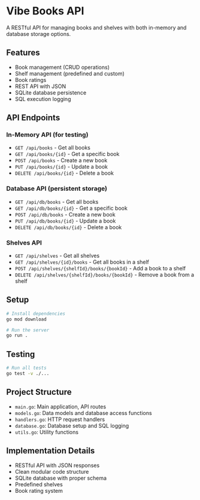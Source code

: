# Vibe Books API

A RESTful API for managing books and shelves with both in-memory and database storage options.

## Features

- Book management (CRUD operations)
- Shelf management (predefined and custom)
- Book ratings
- REST API with JSON
- SQLite database persistence
- SQL execution logging

## API Endpoints

### In-Memory API (for testing)

- `GET /api/books` - Get all books
- `GET /api/books/{id}` - Get a specific book
- `POST /api/books` - Create a new book
- `PUT /api/books/{id}` - Update a book
- `DELETE /api/books/{id}` - Delete a book

### Database API (persistent storage)

- `GET /api/db/books` - Get all books
- `GET /api/db/books/{id}` - Get a specific book
- `POST /api/db/books` - Create a new book
- `PUT /api/db/books/{id}` - Update a book
- `DELETE /api/db/books/{id}` - Delete a book

### Shelves API

- `GET /api/shelves` - Get all shelves
- `GET /api/shelves/{id}/books` - Get all books in a shelf
- `POST /api/shelves/{shelfId}/books/{bookId}` - Add a book to a shelf
- `DELETE /api/shelves/{shelfId}/books/{bookId}` - Remove a book from a shelf

## Setup

```bash
# Install dependencies
go mod download

# Run the server
go run .
```

## Testing

```bash
# Run all tests
go test -v ./...
```

## Project Structure

- `main.go`: Main application, API routes
- `models.go`: Data models and database access functions
- `handlers.go`: HTTP request handlers
- `database.go`: Database setup and SQL logging
- `utils.go`: Utility functions

## Implementation Details

- RESTful API with JSON responses
- Clean modular code structure
- SQLite database with proper schema
- Predefined shelves
- Book rating system